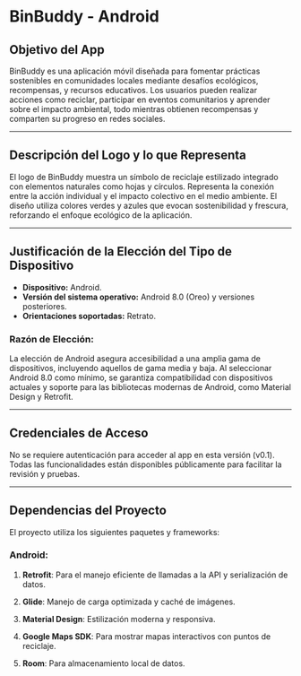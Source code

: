 # BinBuddy - Android

## Objetivo del App
BinBuddy es una aplicación móvil diseñada para fomentar prácticas sostenibles en comunidades locales mediante desafíos ecológicos, recompensas, y recursos educativos. Los usuarios pueden realizar acciones como reciclar, participar en eventos comunitarios y aprender sobre el impacto ambiental, todo mientras obtienen recompensas y comparten su progreso en redes sociales.

---

## Descripción del Logo y lo que Representa
El logo de BinBuddy muestra un símbolo de reciclaje estilizado integrado con elementos naturales como hojas y círculos. Representa la conexión entre la acción individual y el impacto colectivo en el medio ambiente. El diseño utiliza colores verdes y azules que evocan sostenibilidad y frescura, reforzando el enfoque ecológico de la aplicación.

---

## Justificación de la Elección del Tipo de Dispositivo
- **Dispositivo:** Android.
- **Versión del sistema operativo:** Android 8.0 (Oreo) y versiones posteriores.
- **Orientaciones soportadas:** Retrato.

### Razón de Elección:
La elección de Android asegura accesibilidad a una amplia gama de dispositivos, incluyendo aquellos de gama media y baja. Al seleccionar Android 8.0 como mínimo, se garantiza compatibilidad con dispositivos actuales y soporte para las bibliotecas modernas de Android, como Material Design y Retrofit.

---

## Credenciales de Acceso
No se requiere autenticación para acceder al app en esta versión (v0.1). Todas las funcionalidades están disponibles públicamente para facilitar la revisión y pruebas.

---

## Dependencias del Proyecto
El proyecto utiliza los siguientes paquetes y frameworks:

### Android:
1. **Retrofit**: Para el manejo eficiente de llamadas a la API y serialización de datos.

2. **Glide**: Manejo de carga optimizada y caché de imágenes.

3. **Material Design**: Estilización moderna y responsiva.

4. **Google Maps SDK**: Para mostrar mapas interactivos con puntos de reciclaje.

5. **Room**: Para almacenamiento local de datos.
